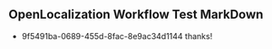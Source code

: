 ## OpenLocalization Workflow Test MarkDown
* 9f5491ba-0689-455d-8fac-8e9ac34d1144 thanks!

<!--HONumber=Nov16_HO1-->


